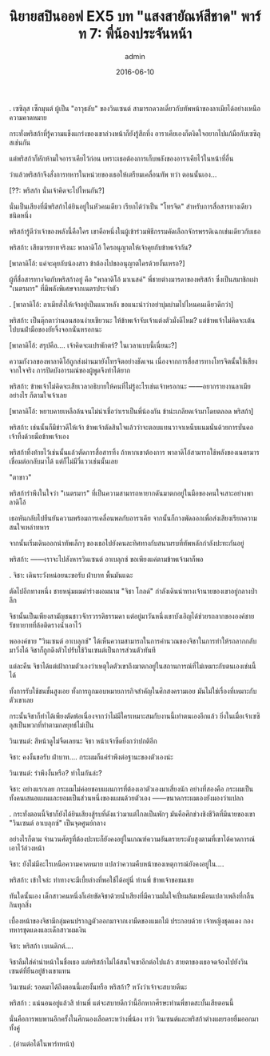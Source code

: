 ﻿---
title: 'นิยายสปินออฟ EX5 บท "แสงสายัณห์สีชาด" พาร์ท 7: พี่น้องประจันหน้า'
description: 'นิยายสปินออฟ EX5 บท "แสงสายัณห์สีชาด" พาร์ท 7: พี่น้องประจันหน้า'
date: 2016-06-10
image: "@assets/blog/EX5-10.webp"
imageAlt: re zero EX5 แปลไทย
categories: [ex5]
author: admin
tags: [rezeroex5]
hideToc: true
---
.
เซซิลุส เซ็กมุนต์ ผู้เป็น "อาวุธลับ" ของวินเซนต์ สามารถดวลเดี่ยวกับทัพหน้าของลาเมียได้อย่างเหนือความคาดหมาย

กระทั่งพริสก้าที่รู้ความแข็งแกร่งของเขาล่วงหน้าก็ยังรู้สึกทึ่ง อาราเคียเองก็ตงิดใจอยากไปแก้มือกับเซซิลุสเช่นกัน

แต่พริสก้าก็หักห้ามใจอาราเคียไว้ก่อน เพราะเธอต้องการเก็บพลังของอาราเคียไว้ในหน้าที่อื่น

ว่าแล้วพริสก้าจึงสั่งการทหารในหน่วยของเธอให้เตรียมเคลื่อนทัพ ทว่า ตอนนั้นเอง...

[??: พริสก้า นั่นเจ้าคิดจะไปไหนกัน?]

นั่นเป็นเสียงที่มีพริสก้าได้ยินอยู่ในหัวคนเดียว เรียกได้ว่าเป็น "โทรจิต" สำหรับการสื่อสารทางเดียวชนิดหนึ่ง

พริสก้ารู้ดีว่าเจ้าของพลังนี้คือใคร เขาคือหนึ่งในผู้เข้าร่วมพิธีกรรมคัดเลือกจักรพรรดิเฉกเช่นเดียวกับเธอ

พริสก้า: เสียมารยาทจริงนะ พาลาดิโอ้ ใครอนุญาตให้เจ้าคุยกับข้าพเจ้ากัน?

[พาลาดิโอ้: แค่จะคุยกับน้องสาว ข้าต้องไปขออนุญาตใครด้วยงั้นเหรอ?]

ผู้ที่สื่อสารทางจิตกับพริสก้าอยู่ คือ "พาลาดิโอ้ มาเนสค์" พี่ชายต่างมารดาของพริสก้า ซึ่งเป็นสมาชิกเผ่า "เนตรมาร" ที่มีพลังพิเศษจากเนตรประจำตัว

.
[พาลาดิโอ้: ลาเมียสั่งให้เจ้าอยู่เป็นแนวหลัง ขอแนะนำว่าอย่าบุ่มบ่ามไปไหนคนเดียวดีกว่า]

พริสก้า: เป็นตุ๊กตาว่านอนสอนง่ายเชียวนะ ให้ข้าพเจ้าจับเจ้าแต่งตัวมั่งดีไหม? แต่ข้าพเจ้าไม่คิดจะเต้นไปบนฝ่ามือของยัยจิ้งจอกนั่นหรอกนะ

[พาลาดิโอ้: สรุปคือ.... เจ้าคิดจะแปรพักตร์? ในเวลาแบบนี้เนี่ยนะ?]

ความกังวลของพาลาดิโอ้ถูกส่งผ่านมายังโทรจิตอย่างชัดเจน เนื่องจากการสื่อสารทางโทรจิตนั้นใช้เสียงจากใจจริง การปิดบังอารมณ์ของผู้พูดจึงทำได้ยาก

พริสก้า: ข้าพเจ้าไม่คิดจะเสียเวลาอธิบายให้คนที่ไม่รู้อะไรเช่นเจ้าหรอกนะ ――อยากรายงานลาเมียอย่างไร ก็ตามใจเจ้าเลย

[พาลาดิโอ้: หยาบคายเหลือล้นจนไม่น่าเชื่อว่าเราเป็นพี่น้องกัน ข้าน่ะเกลียดเจ้ามาโดยตลอด พริสก้า]

พริสก้า: เช่นนั้นก็มีข่าวดีให้เจ้า ข้าพเจ้าตัดสินใจแล้วว่าจะตอบแทนวาจาเหน็บแนมนั่นด้วยการบั่นคอเจ้าทิ้งด้วยมือข้าพเจ้าเอง

พริสก้าทิ้งท้ายไว้เช่นนั้นแล้วตัดการสื่อสารทิ้ง ถ้าหากเขาต้องการ พาลาดิโอ้สามารถใช้พลังของเนตรมารเชื่อมต่อกลับมาได้ แต่ก็ไม่มีวี่แววเช่นนั้นเลย

"ตาขาว"

พริสก้ารำพึงในใจว่า "เนตรมาร" ที่เป็นความสามารถหายากดันมาตกอยู่ในมือของคนใจเสาะอย่างพาลาดิโอ้

เธอหันกลับไปยืนยันความพร้อมการเคลื่อนพลกับอาราเคีย จากนั้นก็กางพัดออกเพื่อส่งเสียงเรียกความสนใจเหล่าทหาร

จากนั้นเริ่มเดินออกนำทัพเล็กๆ ของเธอไปยังคนละทิศทางกับสนามรบที่ทัพหลักกำลังปะทะกันอยู่

พริสก้า: ――เราจะไปสังหารวินเซนต์ อาเบลุกซ์ ขอเพียงแค่ตามข้าพเจ้ามาก็พอ

.
จิชา: เดินระวังหน่อยนะขอรับ ฝ่าบาท พื้นมันแฉะ

ตัดไปอีกทางหนึ่ง ชายหนุ่มผมดำร่างผอมนาม "จิชา โกลด์" กำลังเดินนำทางเจ้านายของเขาอยู่กลางป่าลึก

จิชานั้นเป็นเพียงสามัญชนชาวจักรวรรดิธรรมดา แต่อยู่มาวันหนึ่งเขาบังเอิญได้ช่วยรถลากขององค์ชายรัชทายาทที่ล้อติดรางน้ำเอาไว้

พอองค์ชาย "วินเซนต์ อาเบลุกซ์" ได้เห็นความสามารถในการคำนวณของจิชาในการทำให้รถลากกลับมาวิ่งได้ จิชาก็ถูกดึงตัวไปรับใช้วินเซนต์เป็นการส่วนตัวทันที

แต่ละคืน จิชาได้แต่เฝ้าถามตัวเองว่าเหตุใดตัวเขาถึงมาตกอยู่ในสถานการณ์ที่ไม่เหมาะกับตนเองเช่นนี้ได้

ทั้งการรับใช้ชนชั้นสูงเอย ทั้งการถูกมอบหมายภารกิจสำคัญในศึกสงครามเอย มันไม่ใช่เรื่องที่เหมาะกับตัวเขาเลย

กระนั้นจิชาก็ทำได้เพียงตัดพ้อเนื่องจากว่าไม่มีใครเหมาะสมกับงานนี้เท่าตนเองอีกแล้ว ยิ่งในเมื่อเจ้าเซซิลุสเป็นพวกที่ทำตามกลยุทธ์ไม่เป็น

วินเซนต์: สีหน้าดูไม่จืดเลยนะ จิชา หน้าเจ้าซีดยิ่งกว่าปกติอีก

จิชา: คงงั้นขอรับ ฝ่าบาท.... กระผมก็แค่รำพึงต่อฐานะของตัวเองน่ะ

วินเซนต์: รำพึงงั้นหรือ? ทำไมกันล่ะ?

จิชา: อย่างแรกเลย กระผมไม่ค่อยชอบแผนการที่ต้องเอาตัวเองมาเสี่ยงนัก อย่างที่สองคือ กระผมเป็นทั้งคนเสนอแผนและยอมเป็นส่วนหนึ่งของแผนด้วยตัวเอง ――ขนาดกระผมเองยังมองว่าแปลก

.
กระทั่งตอนนี้จิชาก็ยังได้ยินเสียงสู้รบที่ดังแว่วมาแต่ไกลเป็นพักๆ มันคือศึกช่วงชิงชีวิตที่มีนายของเขา "วินเซนต์ อาเบลุกซ์" เป็นจุดศูนย์กลาง

อย่างไรก็ตาม จำนวนศัตรูที่ต้องปะทะก็ยังคงอยู่ในเกณฑ์ความอันตรายระดับสูงตามที่เขาได้คาดการณ์เอาไว้ล่วงหน้า

จิชา: ยังไม่มีอะไรเหนือความคาดหมาย แปลว่าความคืบหน้าของเหตุการณ์ยังคงอยู่ใน....

พริสก้า: เข้าใจล่ะ ท่าทางจะมีเบี้ยล่างที่พอใช้ได้อยู่นี่ ท่านพี่ ข้าพเจ้าขอชมเชย

ทันใดนั้นเอง เด็กสาวคนหนึ่งก็เอ่ยขัดจิชาด้วยน้ำเสียงที่มีความมั่นใจเปี่ยมล้มเหมือนเปลวเพลิงที่กลืนกินทุกสิ่ง

เบื้องหน้าของจิชามีกลุ่มคนปรากฏตัวออกมาจากเงามืดของแมกไม้ ประกอบด้วย เจ้าหญิงชุดแดง กองทหารชุดแดงและเด็กสาวผมเงิน

จิชา: พริสก้า เบเนดิกต์....

จิชาลืมใส่คำนำหน้าในชื่อเธอ แต่พริสก้าไม่ได้สนใจเขาอีกต่อไปแล้ว สายตาของเธอจดจ้องไปยังวินเซนต์ที่ยืนอยู่ข้างเขาแทน

วินเซนต์: รอดมาได้ถึงตอนนี้เลยงั้นหรือ พริสก้า? หวังว่าเจ้าจะสบายดีนะ

พริสก้า : แน่นอนอยู่แล้วสิ ท่านพี่ แต่จะสบายดีกว่านี้อีกหากศีรษะท่านพี่ขาดสะบั้นเสียตอนนี้

นั่นคือการพบพานอีกครั้งในศึกนองเลือดระหว่างพี่น้อง ทว่า วินเซนต์และพริสก้าต่างเผยรอยยิ้มออกมาทั้งคู่

.
(อ่านต่อได้ในพาร์ทหน้า)


